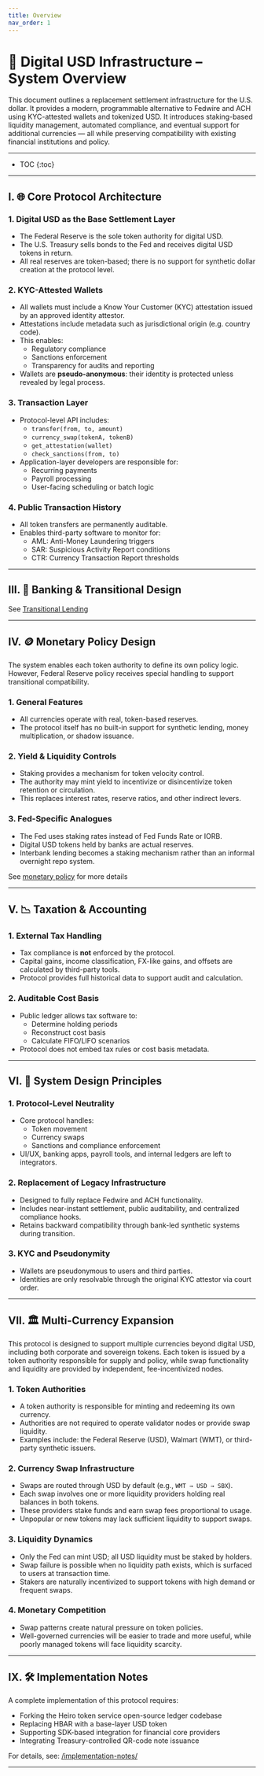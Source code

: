 ```yaml
---
title: Overview
nav_order: 1
---
```


# 🧭 Digital USD Infrastructure – System Overview

This document outlines a replacement settlement infrastructure for the U.S. dollar. It provides a modern, programmable alternative to Fedwire and ACH using KYC-attested wallets and tokenized USD. It introduces staking-based liquidity management, automated compliance, and eventual support for additional currencies — all while preserving compatibility with existing financial institutions and policy.

---

* TOC
{:toc}

---

## I. 🌐 Core Protocol Architecture

### 1. Digital USD as the Base Settlement Layer
- The Federal Reserve is the sole token authority for digital USD.
- The U.S. Treasury sells bonds to the Fed and receives digital USD tokens in return.
- All real reserves are token-based; there is no support for synthetic dollar creation at the protocol level.

### 2. KYC-Attested Wallets
- All wallets must include a Know Your Customer (KYC) attestation issued by an approved identity attestor.
- Attestations include metadata such as jurisdictional origin (e.g. country code).
- This enables:
  - Regulatory compliance
  - Sanctions enforcement
  - Transparency for audits and reporting
- Wallets are **pseudo-anonymous**: their identity is protected unless revealed by legal process.

### 3. Transaction Layer
- Protocol-level API includes:
  - `transfer(from, to, amount)`
  - `currency_swap(tokenA, tokenB)`
  - `get_attestation(wallet)`
  - `check_sanctions(from, to)`
- Application-layer developers are responsible for:
  - Recurring payments
  - Payroll processing
  - User-facing scheduling or batch logic

### 4. Public Transaction History
- All token transfers are permanently auditable.
- Enables third-party software to monitor for:
  - AML: Anti-Money Laundering triggers
  - SAR: Suspicious Activity Report conditions
  - CTR: Currency Transaction Report thresholds

---

## III. 🏦 Banking & Transitional Design

See [Transitional Lending](/transitional-lending)

---

## IV. 🪙 Monetary Policy Design

The system enables each token authority to define its own policy logic. However, Federal Reserve policy receives special handling to support transitional compatibility.

### 1. General Features
- All currencies operate with real, token-based reserves.
- The protocol itself has no built-in support for synthetic lending, money multiplication, or shadow issuance.

### 2. Yield & Liquidity Controls
- Staking provides a mechanism for token velocity control.
- The authority may mint yield to incentivize or disincentivize token retention or circulation.
- This replaces interest rates, reserve ratios, and other indirect levers.

### 3. Fed-Specific Analogues
- The Fed uses staking rates instead of Fed Funds Rate or IORB.
- Digital USD tokens held by banks are actual reserves.
- Interbank lending becomes a staking mechanism rather than an informal overnight repo system.

See [monetary policy](/monetary-policy) for more details

---

## V. 📉 Taxation & Accounting

### 1. External Tax Handling
- Tax compliance is **not** enforced by the protocol.
- Capital gains, income classification, FX-like gains, and offsets are calculated by third-party tools.
- Protocol provides full historical data to support audit and calculation.

### 2. Auditable Cost Basis
- Public ledger allows tax software to:
  - Determine holding periods
  - Reconstruct cost basis
  - Calculate FIFO/LIFO scenarios
- Protocol does not embed tax rules or cost basis metadata.

---

## VI. 🧠 System Design Principles

### 1. Protocol-Level Neutrality
- Core protocol handles:
  - Token movement
  - Currency swaps
  - Sanctions and compliance enforcement
- UI/UX, banking apps, payroll tools, and internal ledgers are left to integrators.

### 2. Replacement of Legacy Infrastructure
- Designed to fully replace Fedwire and ACH functionality.
- Includes near-instant settlement, public auditability, and centralized compliance hooks.
- Retains backward compatibility through bank-led synthetic systems during transition.

### 3. KYC and Pseudonymity
- Wallets are pseudonymous to users and third parties.
- Identities are only resolvable through the original KYC attestor via court order.

---

## VII. 🏛️ Multi-Currency Expansion

This protocol is designed to support multiple currencies beyond digital USD, including both corporate and sovereign tokens. Each token is issued by a token authority responsible for supply and policy, while swap functionality and liquidity are provided by independent, fee-incentivized nodes.

### 1. Token Authorities
- A token authority is responsible for minting and redeeming its own currency.
- Authorities are not required to operate validator nodes or provide swap liquidity.
- Examples include: the Federal Reserve (USD), Walmart (WMT), or third-party synthetic issuers.

### 2. Currency Swap Infrastructure
- Swaps are routed through USD by default (e.g., `WMT → USD → SBX`).
- Each swap involves one or more liquidity providers holding real balances in both tokens.
- These providers stake funds and earn swap fees proportional to usage.
- Unpopular or new tokens may lack sufficient liquidity to support swaps.

### 3. Liquidity Dynamics
- Only the Fed can mint USD; all USD liquidity must be staked by holders.
- Swap failure is possible when no liquidity path exists, which is surfaced to users at transaction time.
- Stakers are naturally incentivized to support tokens with high demand or frequent swaps.

### 4. Monetary Competition
- Swap patterns create natural pressure on token policies.
- Well-governed currencies will be easier to trade and more useful, while poorly managed tokens will face liquidity scarcity.

---

## IX. 🛠️ Implementation Notes

A complete implementation of this protocol requires:

- Forking the Heiro token service open-source ledger codebase
- Replacing HBAR with a base-layer USD token
- Supporting SDK-based integration for financial core providers
- Integrating Treasury-controlled QR-code note issuance

For details, see: [/implementation-notes/](/implementation-notes/)

---
